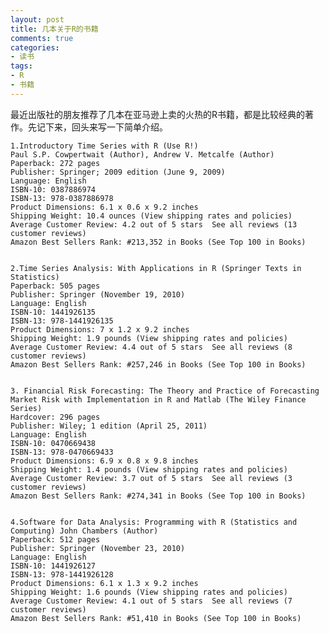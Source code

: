 ```yaml
---
layout: post
title: 几本关于R的书籍
comments: true
categories:
- 读书
tags:
- R
- 书籍
---
```


最近出版社的朋友推荐了几本在亚马逊上卖的火热的R书籍，都是比较经典的著作。先记下来，回头来写一下简单介绍。

    1.Introductory Time Series with R (Use R!) 
    Paul S.P. Cowpertwait (Author), Andrew V. Metcalfe (Author) 
    Paperback: 272 pages 
 	Publisher: Springer; 2009 edition (June 9, 2009) 
 	Language: English 
 	ISBN-10: 0387886974 
 	ISBN-13: 978-0387886978 
 	Product Dimensions: 6.1 x 0.6 x 9.2 inches 
 	Shipping Weight: 10.4 ounces (View shipping rates and policies) 
 	Average Customer Review: 4.2 out of 5 stars  See all reviews (13 customer reviews) 
 	Amazon Best Sellers Rank: #213,352 in Books (See Top 100 in Books) 


 	2.Time Series Analysis: With Applications in R (Springer Texts in Statistics) 
 	Paperback: 505 pages 
 	Publisher: Springer (November 19, 2010) 
 	Language: English 
 	ISBN-10: 1441926135 
 	ISBN-13: 978-1441926135 
 	Product Dimensions: 7 x 1.2 x 9.2 inches 
 	Shipping Weight: 1.9 pounds (View shipping rates and policies) 
 	Average Customer Review: 4.4 out of 5 stars  See all reviews (8 customer reviews) 
 	Amazon Best Sellers Rank: #257,246 in Books (See Top 100 in Books) 


	3. Financial Risk Forecasting: The Theory and Practice of Forecasting Market Risk with Implementation in R and Matlab (The Wiley Finance Series)
 	Hardcover: 296 pages 
 	Publisher: Wiley; 1 edition (April 25, 2011) 
 	Language: English 
 	ISBN-10: 0470669438 
 	ISBN-13: 978-0470669433 
 	Product Dimensions: 6.9 x 0.8 x 9.8 inches 
 	Shipping Weight: 1.4 pounds (View shipping rates and policies) 
 	Average Customer Review: 3.7 out of 5 stars  See all reviews (3 customer reviews) 
 	Amazon Best Sellers Rank: #274,341 in Books (See Top 100 in Books) 


	4.Software for Data Analysis: Programming with R (Statistics and Computing) John Chambers (Author) 
 	Paperback: 512 pages 
 	Publisher: Springer (November 23, 2010) 
 	Language: English 
 	ISBN-10: 1441926127 
 	ISBN-13: 978-1441926128 
 	Product Dimensions: 6.1 x 1.3 x 9.2 inches 
 	Shipping Weight: 1.6 pounds (View shipping rates and policies) 
 	Average Customer Review: 4.1 out of 5 stars  See all reviews (7 customer reviews) 
 	Amazon Best Sellers Rank: #51,410 in Books (See Top 100 in Books) 




